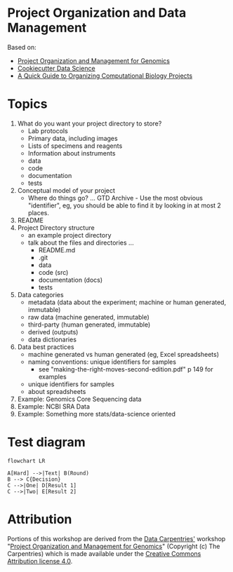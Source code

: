Project Organization and Data Management
========================================

Based on:

- [Project Organization and Management for Genomics][_d]
- [Cookiecutter Data Science][_g]
- [A Quick Guide to Organizing Computational Biology Projects][_i]


Topics
=======

1. What do you want your project directory to store?
    - Lab protocols
    - Primary data, including images 
    - Lists of specimens and reagents 
    - Information about instruments
    - data
    - code
    - documentation
    - tests
1. Conceptual model of your project
    - Where do things go? ... GTD Archive - Use the most obvious "identifier",
      eg, you should be able to find it by looking in at most 2 places.
1. README
1. Project Directory structure
    - an example project directory
    - talk about the files and directories ...
        - README.md
        - .git
        - data
        - code (src)
        - documentation (docs)
        - tests
1. Data categories
    - metadata (data about the experiment; machine or human generated, immutable)
    - raw data (machine generated, immutable)
    - third-party (human generated, immutable)
    - derived (outputs)
    - data dictionaries
1. Data best practices
    - machine generated vs human generated (eg, Excel spreadsheets)
    - naming conventions: unique identifiers for samples
        - see "making-the-right-moves-second-edition.pdf" p 149 for examples
    - unique identifiers for samples
    - about spreadsheets
1. Example: Genomics Core Sequencing data
1. Example: NCBI SRA Data
1. Example: Something more stats/data-science oriented

Test diagram
============

```mermaid
flowchart LR

A[Hard] -->|Text| B(Round)
B --> C{Decision}
C -->|One| D[Result 1]
C -->|Two| E[Result 2]
```



Attribution
===========

Portions of this workshop are derived from the [Data Carpentries'][_c]
workshop "[Project Organization and Management for Genomics][_d]"
(Copyright (c) The Carpentries) which is made available under the [Creative
Commons Attribution license 4.0][_a].



<!-- LINKS -->

[_a]: https://creativecommons.org/licenses/by/4.0/
[_b]: https://creativecommons.org/licenses/by/4.0/legalcode
[_c]: https://datacarpentry.org/
[_d]: https://datacarpentry.org/organization-genomics
[_e]: https://datacarpentry.org/organization-genomics/01-tidiness.html#data-about-the-experiment
    "Data about the experiment [metadata]"
[_f]: https://datacarpentry.org/organization-genomics/01-tidiness.html#structuring-data-in-spreadsheets
    "Structuring data in spreadsheets"
[_g]: https://drivendata.github.io/cookiecutter-data-science/
[_h]: https://sciencehistory.org/education/scientific-biographies/james-watson-francis-crick-maurice-wilkins-and-rosalind-franklin/
[_i]: https://journals.plos.org/ploscompbiol/article?id=10.1371/journal.pcbi.1000424
    "A Quick Guide to Organizing Computational Biology Projects"

<!-- END -->
